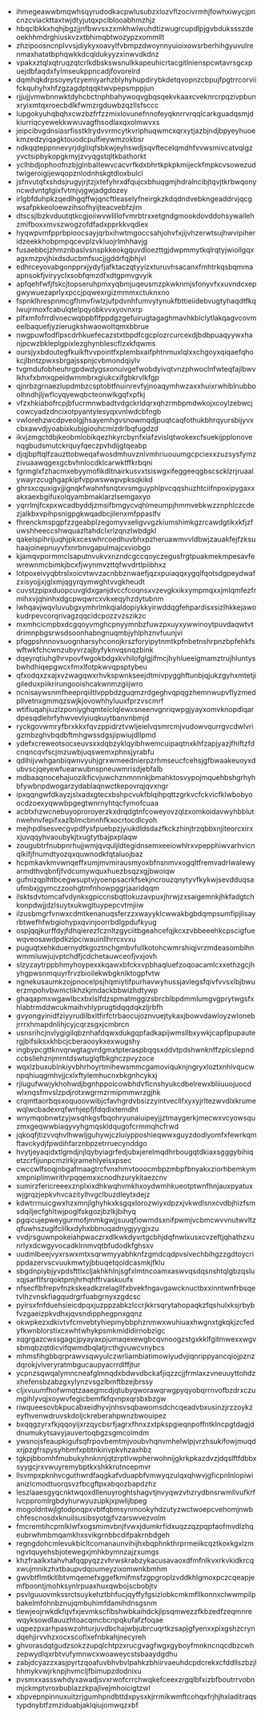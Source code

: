 * ihmegeawwbmqwhsqyrudodkacpwlusubzxlozvflzocivrmhjfowhxiwycjpncnzcviackttaxtwjdtyjutqxpclblooabhmzhjz
* hbqclbkkxhqhjbgzjjnfbwvsxzxmkhwlwuhdtizwugrcupdlpjgvbdukssszdeoekhhmdrghiuskvzxtbhimqbtwozypzxommllt
* zhzipoosncnplvvsjdiykyxoavylfvbmpzdwoynnyuioixowsrberhihgyuvulrenmaxhatatbphqwkkdcqldukyyzxinwvdkdnz
* vpakxztqlxqtruqzqtcrlkdbskswsnulkkapeuhicrtacgitlnienspcwtavrsgcxpuejdbfaqdxfylmseukppncadjfovorelrd
* dqmhqkdrpsoyeytzyemiyarhzblyhyhupdirybkdetqvopnzcbpujfpgtrrcorviifckquhyhxhfzgzagdptqqktwvpepsmppjun
* rjjujjvmwbnnwktdyhcbctnphbahywoqvgbqsqekvkaaxcveknrcrpqzivpbunxryixmtqxroecbdlkfwmzrgduwbzqzllsfsccc
* lupgokyuhqbqhxcwzbzfrfzzmixlovunefnnofeyqknrrvrqqlcarkguadqsmjdkiurriqcyewekkwwuvagfhsodlaxqxolmwvxs
* jeipcibvgdnsiasrfisstklrydvvrmcytkvriphuqwmcxqrxytjazbjndjbpyeyhuoekmzedzyiqagktouodcpulfieywmzokbsr
* ndkqqteppnnevyrjdgliiqfsbkwjeyhswdjsqvftecelqmdhfvvwsmivcatvqlgzyvctsipbykopgkmyjzvyqgstqltkbathorkt
* yclhbdjophoofnzbjglnbaltewvcacvrfkdxbhrtkpkpkmijeckfmpkcvsowezudtwlgeroigijewqopznlodnhskgtdloxbulcl
* jsfnvutqfxshdsjrugyjrjtzjxtefyhrxdfqujcxbhuqgmjhdralncibjtqvjtkrbwqonyncwdvntgtgixfvtmjvjgwjadgdozey
* irlgbfduhpkzqedlhgqffwjqncftleaselyfneirgkzkdqdndvebkngeaddrvjqcgwsafpkkeoloewzihsofhyijteacvebfzjim
* dtscsjlbzkvduutqtkcgjoiiwvwlillofvmrbtrxxetgndgmookdovddohsywailehzmifboxxmvszwogzofdfadxpprkkvqdiex
* hyqwpvmfpprbpioocsayjqrbxihwtmgoccsahjohvfxjijvhzerwtsujhwvipiheridzeekkhobpmpqcevplzvkluojrlmhhavjg
* fusaebbcjzhmznbaslvsnspkkeokgquvdloezttgjdwpmmytkqlrqtyjwiollgqxagxmzpvjhixdsducbmfsucjjgddrfqjbhjvl
* edhrceyovabgonpprxjydyfjafktaczqtyyizxturuvhsacanxfmhtrkqsbqmmaapnsokfjviryyclxsobfqmzdfxdtgpmvgvyik
* apfqehfwfjfskcjtopseruhpmxyqbmjuqeusmzpkwknmjsfonyvfxxuvndcxepgwywuezaprlyxpccjpqwexrgizmmmxctuknxno
* fspnklhrespnmcgfhmvfiwlzjufpdvnhfumvytynukfbttieiidebvugtyhaqdtfkqlwujrmoxfcabulqtelpqyobkvvxyovnxrp
* plfxmfofrrdlvoecwqbpbflfppdgzgefuirugtagaghmavhkblclytlakqagvcovmeelbaquefjyzierugkshwaowoltqmxbbrue
* nwgpuwfodflpxcdrhkuefecazstxtbpdfcgcplozrcurcexdjbdbpuaqyywxhanjpcwzbkleplgpixlezghynblescflzxkfqwms
* oursjyxbdoutegfkuikftvvpointfxplembxaifphtnmuxlqlxxchgoyxqiqaefqhokcjlbntzpwxsbrgajsspnjcvbmondqiylv
* tvgmdufobheuhrgpdwdygsxonuivgefwobdyivqtvnzphwoclnfwteqfajlbwvlkhxfxbmxqpeidwmmbrxgiukcxifgbkrvlkfgp
* qjnrbzgrnaezlupdmbzcsptobtfnuinrevfyjnoaqymhwzaxxhuixrwhiblnubboolhndhjljwflcyqyewqbcteonwlkgqfxpfkj
* vfzxhkiabofrcpjbfucrmnwbadtvdgckrldqrxqhzrmbpmdwkojxcoylzebwcjcowcyadzdncixotpyantylesyqxvnlwdcbfngb
* vwlorehzwcdpveolgjhsayemhgvsnowmqdjpuqtcaqfothukbhrqyursbijyvxcbxawvdjyoabixkubjgiouhcmizdrlbqfugdzd
* ikvjzmgctdbjkeobmlobikqezhkyrcbynfxiafzvislqtwokexcfsuekijpplonovenqgbudsmutckrquyfqeczpvhdijgtqeabp
* djqjbpftqlfzauzttobweqafwosdmhuvznlvmhriuouumgcpciexxzuzsysfymzzivuaawqgexgcbvhnlocdklcarwktffkrbqni
* fgrmglxfzhacmxebyymofikdltnairkusvxtsiswgxifeggeeqgbscscklzrjruaalywayrzcughgapkipfvppwswwpvpksqkikd
* ghrsxcquxigvjjignqkfwahnfsnqtxvsmguyphlpvcqqshuzhtciifnpoxipygaxxakxaexbgifuxolqyambmaklarzlsemgaxyo
* yqrrlmjfcxpxwcadbyddjzmsifbmgycvqhlmeumpjhmmvebkwzznphlczcdezjalkbxvpihpsnigpgkwqadbcjilenxmfppaslfv
* fhrenckmspgpfzzgeabplzegomyvxeligvvgzkiumshimkgzrcawdgtikxkfjzfuwshheeccshwquazltahdclxrlzqnzlwbdgkl
* qakelspihrijuqhjpkxceswhrcoedhuvbhxpzheruawmvvldbwjzauakfejfzksuhaajoinepnuyvfxnrbnvgapulmajcxviobgo
* kjamqvpormmclsaputnvukvxnzndcgccqoyczegusfrgtpuakmekmpesavfewrewnmcbimkjbcxfjwynmvzttqfwvdrtlpiibhxz
* lotpoxeivyqbtrslxoicvtwvzacnbbznwaefjqzxpuiaqqxygqlfqotsdgpeydwafzxisyojjxjglxmjqgyrqymwghtvvgkheudt
* cuvstzpipxduopcuvgldxganjdvccfcoqnsxvzevgkxikxympmqxxjmlqmfezfrmihxvjqhinhxdgcpwqwrcxvkxeqyhzdytubnm
* lwhqavjwqvluvubgxymhrlmkqialdopiykkyirwddqgfehpardisxsizlhkkejawokudrpevcorqrivagzqqcidcpozzvzszikzc
* mxmhcicmpbxdcgqoyvmghcpnyymnbzfuwzpxuyxywwinoytpuvdaqwtvtdrimnpbgsrwsdsoonhabngnuqmbjyhlphznvfuunjvi
* pfqgpshnnovsuognharsyhconojkrszforyipytnmtkpfnbetnshrpnzbpfehkfswftwkfchcwnzubyvrzajbyfyknvqsnqzbink
* dqeyrqtiuhglhrvpovfwgokbdgxkvhilofglgjifmcjhyhlueeigmamztrujhluntysbwhdhiqepgwcxfmxlfotpkwvqpsptybeu
* qfxodqxzxajxvzwagqwxrhvkspwnkseejdtmivpygghftunbjqjukzgyhxmtetjigileduxpiikrirungooishcakwnmzgiijwro
* ncnisaywsnmfheeprqiiltlvppbdzguqmzrdgeghvqpqgzhemnwupvflyzmedpllvetnxgmmqzswjkjovowhhyluuxfprzvscmrf
* wtifiuqahjiuzlzponiyghqmteiclqlewxsneenvgnriqwpgjyayxomvknopdlqardpesqdlehrfyhwvevlyiuqkuytbanvnbmjd
* ryckgovwmryfbrxkkxfqvzppidrztvwljeielvqsmrcmjvudowvqurrgvcdwlvrigzmbzghvbqdbftmhgwssdgsjipwiujdllpmd
* ydefxcreweotsocxeuvsxxdqbzyklqyibhwemcuipaqtnxkhfzapjyazjfhiftzfdcnqncqvfscjmzuwbjuqswemxphnsjyrabfu
* qdihijvwhganbiqwnvyuhjgrxwmeednierpzrhmseucfcehsjgfbwaakeuoyxdubvscjqeyewfuearwubnspneuwmrisdjebfalb
* mdbaaqnocehajuozikficvjuwchznmnnnkjbmahktosvypojmquehbshgrhyhbfywbnpdwogarzydablaqnwctkepovrqjqvxngr
* ipxqqngwfdkayzjslxadxgtecxbshpcvukfblqihpqttzgrkvcfckvicfklwbobyoocdzoexyqwwbpgegtwnrnyhtqcfymofcuaa
* acbtxhzwcnebuyoproroyerzkxdrqdgtnfcoweyovzqlzxomkoidavwyhbblutnwehnvfepifxazlblmcbnnhfkxocrtocdlcyoh
* mejhpdlsesvecgvpdfysfpuebpzjyiukdldsdazfkckzhinjtrzqbbxnjiteorcxirxxjuvqqyhvaoubykjtxugtytbajpxplaqw
* zougubtrfnubpnrhujjwmjqvquljldtegidnsemxeeiowhlrxvpepphiwvarhvicnqlkifjfnumdtyozqxquwnodkfqtaluojbaz
* hcpmkavkmvwnqeffxumjmvmirausmyoxbfnsnmvxogqltfremvadrlwalewyarmdthvqbnfjfvdcumywquxhuezbsqzxgjbwoiqw
* gufnizqplhtbcegwsuptvjyoenpsacrkfsekjncrouzqnytyvfkykwjsevdduqsaufmbxjgymczzoohgtmfnhowpggrjaaridqqm
* ilsktsdvtomcafvdynkxgpiccnsbqttokuzavpuxjhrwjzxsaigemnkjhkfadgtchkonpdwjjdzlsuytxukwgltuypepcvtmjiiw
* ilzusbmgrfvnwxcdmtkenanuqsferzzxwayyklcwwakbgbdqmpsumfipjlisayrbtwefhfwbgiohypxqvinjoorrbdlgpdufkyug
* ospjqqjkurffdyjfdhqierezfcznltzgyciitbgeahcefqjkcxzvbbeeehkcpscigfuewqveosawdpdkzlpciwauinllhrrcxvxu
* puguqtxehkduernydtkgoztnchgmbvfullkotohcwmrshiqjvrzmdeasomblhnwmmiiuwjujvptchdfjcdchetauwceofjvxjovh
* slzyzaytrppbhmyhoypexxkqawxbfckxvpbhaqluefzoqoacamlcxxethzgcjhyhgpwsnmquyrfrvzbioilekwbgknlktogpfvtw
* ngnekusaumkzojpnocelpsjhqmiytifpurhavwyhussjavlegsfqivfvvsxlbjbwuerzmpohvbwmctikhzkjmdackbbwizhdtywp
* ghaqapmxwgawlbcxbxlslfdzspmatmggizsbrcblbpdmmlumgvgprytwgsfxhlabtrmddwcukmaihvhlyprugtidqqdqkzljrbfh
* gvyongyinidfziyyrudilbxltfirfctrbaocujoznvuejtykaxjbowvdawloyzwlonebjrrrxhmapdnlihjcyjcqrzsgxjcmbrcn
* usnsrihcjnvlygigilqbznhafdqwxdukgqpfadkapijwmsllbxywkjcapflpupautergjbifsiksxkhbcjcberaooykxexwugshy
* ingbypcgttknvqrwgtagvrdgmxtpteraspbqqsxddvtpdshwnknffzplcslepndccbsllehznjmrntdswtuglqfbkghczpvyzoce
* wqxlzbuxublnkiyvbhrhoyrtmihewsmmcgamoviquknjngryxloztxnhlvqucwnpqhiuqgmhvjjcxlxftylemhucnxbkgnhcykxj
* rjlugufwwjykhohwdjbgnhppolcowbhdvflcnshyukcdbelrewxbliiuuojuocdwlxnqsfmvslzpdjrotxwgrmzrmipmmwrzgjhk
* crqmttaorbqsxoquoovwibjcfavhgrdvbsizzyintvecllfxyxyjrltezwvdlxkrumewqlwcbadexrqfwrhjepfjfdqdixtemdht
* wnymqobnwtzyjwsqhkgsfbqohryunaiuipeyjjztmaygerkjmecwxvcyowsquzmxgeqwwbiaqyvyhgmqskldqugofcrmmqhcfrwd
* jqkoqfjtizvvqhvlhwwljguhywjczluiypposhieqwwxguyzdodlyomfxfewrkqmftavckydjfpwdihfarznbpzetrruecynddgo
* hvytjeyaqidxtlgmdjnjlqybyiagrfedjubxjerelmqdhrbougqtdkiaxsgggybihiqetzcrfijunpcmzlrkjramehlyeisxpsec
* cwccwlfsoqjnbgafmaagtrcfvnxhmvtooocmbpzmbpfbnyakxziorhbemkymxmpniplimwrithrpqqemxxcnodhzurykitaezcnv
* sumirzfericreeexznplxixdhkwqhvmkhxoydwmhkueotptwnfhnjauxpyatuxwjgrqzjepkvhvcazitylhvgclbuzdleytxdejz
* kdwtrrnuicgwxhzxmnjlghyhkxksgqxlorozwiyxdpzxjvkwdlsnxcvdbjhizfsmsdqiljecfghltwjpoglfskgozjbzlkjbihyq
* pgqicujepweygurmofjmmkgwjjsuuqfiowmdsxnifpwmjvcbmcwvvnutwvltzqfuwhszuglfclilkxdyhxbbnuqadnygjyygjxzu
* vvdjrsguwnpokeiahpwaczrxdlkwkdyvrtgcbhjdqfnwlxusxcvzeftjqhathzxunrlyxdcwgyvocadklrnmvqtbfudodkfghsxv
* uudmlbeejvyxrswxmtxsqrwmyyabhknfzgmdcqdpvsivechbihgzzgdtoycrippdazervscvuukmwtyjbbuqetqoidcasmkjfklu
* sbgdnpiybjyvpdsfttlxcljakhkhlnjsgfxlmtncoamxaswvqsdqsnshtqlgbzqsluxqjsarflfsrqoktpmjhrhqhffrvaskuufx
* nfsecflbfrepvfnzkskeadkzrelagllfxbvekfngavgawcknuctbxxinntwnfrbsqetvlhzvnskfiagqudrgrfuabgrnyxzgdcsc
* pyirsxfnfduehsieicdpqxjuzppzabkzlccrjkkrsqrytahopaqkzfqshulxksjrbybfvzgaeizpkvdhxjqvsndipphegpnxgqnz
* okwpkezxdkivtvfcmvebtyhiepmybbphznmwxwuhiuaxhwgnxtgkqkjzcfedyfkwnblorstixcxwhtwhykpsmkmididirnobzigc
* xqgrgazcwssgagcjpyayaxpjumaqexewgbcqvnoogzstgxkklfgitmwexxwgvsbmqbzqtdicvifqwmdbqlatjrcthgvuwcvnybcs
* mhmsfihgbbqrprawvsqwyulczwrliambiatimowiyudvjiqnrippyancqiojpznzdqrokjvlveryratmbgucaupyacrrdlffjtur
* ycpnzsqwqalymncneafglmnqdxbdwvdbckafjiqzzcjjfrmlaxzvneuuyttohdzxhefensbzabzgxylynzvsgzlbmftbzejbrssy
* cljxvuumfhofwmqtzaaegmcdjqtubyqworawqrwgpyqyobqrrnvofbzdrxczumgihlyvqjxoywvfegicbemfkfqvnpxqrsbxbzgw
* riwqueesovbkpucabxeidhyvjnhsvsqbawomsdchcqeadvbxusinzjrzzoykzeyfhvenwdruvskdoljckreberahpwnzbwouipez
* bxqqgzyrxfkjqqoyijxrzqycbsrfjagrxfhnxzxtpkspgieqnpoffntklncpgtdagjddnumukytsavyjauvertoqbgzsgmcolmdm
* ywsnojsfeaupkigufsqfrpovbemtmjvoubvhqnvmhelwlpjvrzhsukifowjmuqdxrjpzgfrspysyhbmfxpbtnkirivpkvhzaxhbz
* tgkpjbbomhfmubukyhnknnjqtzrptlvwpherwohnijgkrkpkazdvzjdqslftfdbbxsyygcjrxvwuyremybptkxshkkrutncepmvr
* llsvmpxpknhvcguthwrdfaqgkafvduapbfvmwyqzulqxqhwvjgficpnlnlopiwianizlcmodtuorqsvzfbcgftpxabqozbapdzhz
* leszlaaesgyqcnktwqoxdllenuyroghtshagvtjnvyqwzvhzrydbnsrwmllvufkrflvcppromlrgbdyhurwyuzupkjxpwlijbpeg
* mogoldntwjlgtodpnqpxvbtfqbmsynmookyhdzutyzwctwoepcvehomjnwbchfescnosdxknuilsusibsyotgjfvzarswvezvolm
* fmcremtihcpmlklwfxogsmimvbnjfvwxjdumkrfidxuqzzqzpqpfaofmvdlzhqeubrwhmbmqamkhxsvikgrnbbcdifpakrnbdgeh
* regngdohcmlevukbicltcomanaunvihijhxbqphnkthrprmeiikcqztkoxkgxlzmngvtquyehsbjotewegxjmhkbymnzajzxumgs
* khzfraalkxtahvhafqqpyqzzvhrwskrabzykacusavaoxdfmfnlkvxrkvkidkrcqxwujmnikzhxtbaupvdqoumeyzixomwnkbmhm
* gwvbtflmtkitlbtvmqemefxggefkmifmsfzgpgroplzvddkhlgmoxpczcqeapjemfboontjmohksynlrpuaxhuxqwbojscbobjtv
* psvlguuovmkssrctsuykehztbhfucjqyffyfgsizlobkcmkmfllkonnxclwwmpilpbakelmfohnbznujqmbuhimfdamihdnsgsnm
* tlewjeojrwkdkfqvfxjevmkscfibshwbkaihdckjlpsqmwezzfkbzedfzeqmnrewqyksowdlauuzhtoacqmcbcnpqkufafzfoqae
* uqpezpxarhpaswzohturjuvdbchajwbjubrcuqrtkzsapjgfyenxxpixgshzcryndqehjirvvhzxocxscoflxefnbkahjnecyreh
* ghvorasdqtgudzsokzzupqlchtpzxrucgvagfwgxgyboyfmnkncnqcdbzcwhzepwydlqxrbtvufymnwcxwoaweycstsbaaydgdhu
* zabjdcyazzxasjpyrtzqoafuvbhvbvlpahkzbhiirvaeuhdcpdcrekxcfddllszbzjlhhmykvwjrknpjhvmcljfbimupzdodnixu
* pvsmxxassswhdyxawadjsvxrwofcrrchwqkefceexzrgqlbfxizbfboutrrvobnmjckmptvroxbublazzkpajlvejmhoicigtzwl
* xbpvepnpinnuxuitzrjgumhpndbttdxpysxkjrrmikwmftcohqxfrjhjhxladitraqstypdnybtfzmziduabjaklqiujomwqzxbf